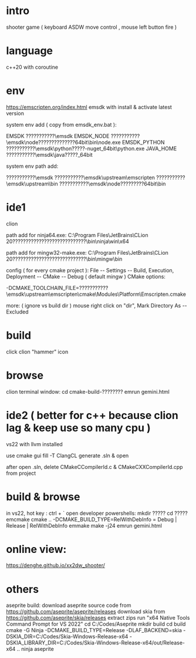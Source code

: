 # intro
shooter game ( keyboard ASDW move control , mouse left button fire )

# language
c++20 with coroutine

# env
https://emscripten.org/index.html
emsdk with install & activate latest version

system env add ( copy from emsdk_env.bat ):

EMSDK          ???????????\emsdk
EMSDK_NODE     ???????????\emsdk\node\??????????????64bit\bin\node.exe
EMSDK_PYTHON   ???????????\emsdk\python\?????-nuget_64bit\python.exe
JAVA_HOME      ???????????\emsdk\java\?????_64bit

system env path add:

???????????\emsdk
???????????\emsdk\upstream\emscripten
???????????\emsdk\upstream\bin
???????????\emsdk\node\?????????64bit\bin

# ide1
clion

path add for ninja64.exe:
C:\Program Files\JetBrains\CLion 20????????????????????????????\bin\ninja\win\x64

path add for mingw32-make.exe:
C:\Program Files\JetBrains\CLion 20????????????????????????????\bin\mingw\bin

config ( for every cmake project ):
File -- Settings -- Build, Execution, Deployment -- CMake -- Debug ( default mingw ) CMake options:

-DCMAKE_TOOLCHAIN_FILE=???????????\emsdk\upstream\emscripten\cmake\Modules\Platform\Emscripten.cmake

more: ( ignore vs build dir )
mouse right click on "dir", Mark Directory As -- Excluded

# build
click clion "hammer" icon

# browse
clion terminal window:
cd cmake-build-????????
emrun gemini.html

# ide2 ( better for c++ because clion lag & keep use so many cpu )
vs22 with llvm installed

use cmake gui fill -T        ClangCL         generate .sln & open

after open .sln,  delete    CMakeCCompilerId.c  &   CMakeCXXCompilerId.cpp   from project

# build & browse
in vs22, hot key : ctrl + `  open developer powershells:
mkdir ?????
cd ?????
emcmake cmake .. -DCMAKE_BUILD_TYPE=RelWithDebInfo                      = Debug | Release | RelWithDebInfo
emmake make -j24
emrun gemini.html

# online view:
https://denghe.github.io/xx2dw_shooter/


# others
aseprite build:
download aseprite source code from https://github.com/aseprite/aseprite/releases
download skia from https://github.com/aseprite/skia/releases
extract zips
run "x64 Native Tools Command Prompt for VS 2022"
cd C:/Codes/Aseprite
mkdir build
cd build
cmake -G Ninja -DCMAKE_BUILD_TYPE=Release -DLAF_BACKEND=skia -DSKIA_DIR=C:/Codes/Skia-Windows-Release-x64 -DSKIA_LIBRARY_DIR=C:/Codes/Skia-Windows-Release-x64/out/Release-x64 ..
ninja aseprite